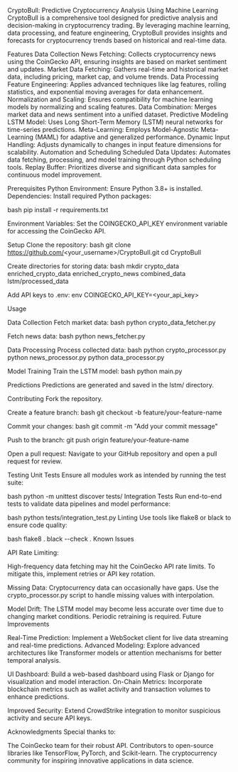 CryptoBull: Predictive Cryptocurrency Analysis Using Machine Learning
CryptoBull is a comprehensive tool designed for predictive analysis and decision-making in cryptocurrency trading. By leveraging machine learning, data processing, and feature engineering, CryptoBull provides insights and forecasts for cryptocurrency trends based on historical and real-time data.

Features
Data Collection
News Fetching: Collects cryptocurrency news using the CoinGecko API, ensuring insights are based on market sentiment and updates.
Market Data Fetching: Gathers real-time and historical market data, including pricing, market cap, and volume trends.
Data Processing
Feature Engineering: Applies advanced techniques like lag features, rolling statistics, and exponential moving averages for data enhancement.
Normalization and Scaling: Ensures compatibility for machine learning models by normalizing and scaling features.
Data Combination: Merges market data and news sentiment into a unified dataset.
Predictive Modeling
LSTM Model: Uses Long Short-Term Memory (LSTM) neural networks for time-series predictions.
Meta-Learning: Employs Model-Agnostic Meta-Learning (MAML) for adaptive and generalized performance.
Dynamic Input Handling: Adjusts dynamically to changes in input feature dimensions for scalability.
Automation and Scheduling
Scheduled Data Updates: Automates data fetching, processing, and model training through Python scheduling tools.
Replay Buffer: Prioritizes diverse and significant data samples for continuous model improvement.

Prerequisites
Python Environment: Ensure Python 3.8+ is installed.
Dependencies:
Install required Python packages:

bash
pip install -r requirements.txt

Environment Variables:
Set the COINGECKO_API_KEY environment variable for accessing the CoinGecko API.

Setup
Clone the repository:
bash
git clone https://github.com/<your_username>/CryptoBull.git
cd CryptoBull

Create directories for storing data:
bash
mkdir crypto_data enriched_crypto_data enriched_crypto_news combined_data lstm/processed_data

Add API keys to .env:
env
COINGECKO_API_KEY=<your_api_key>

Usage

Data Collection
Fetch market data:
bash
python crypto_data_fetcher.py

Fetch news data:
bash
python news_fetcher.py

Data Processing
Process collected data:
bash
python crypto_processor.py
python news_processor.py
python data_processor.py

Model Training
Train the LSTM model:
bash
python main.py

Predictions
Predictions are generated and saved in the lstm/ directory.

Contributing
Fork the repository.

Create a feature branch:
bash
git checkout -b feature/your-feature-name

Commit your changes:
bash
git commit -m "Add your commit message"

Push to the branch:
git push origin feature/your-feature-name

Open a pull request:
Navigate to your GitHub repository and open a pull request for review.

Testing
Unit Tests
Ensure all modules work as intended by running the test suite:

bash
python -m unittest discover tests/
Integration Tests
Run end-to-end tests to validate data pipelines and model performance:

bash
python tests/integration_test.py
Linting
Use tools like flake8 or black to ensure code quality:

bash
flake8 .
black --check .
Known Issues

API Rate Limiting:

High-frequency data fetching may hit the CoinGecko API rate limits. To mitigate this, implement retries or API key rotation.

Missing Data:
Cryptocurrency data can occasionally have gaps. Use the crypto_processor.py script to handle missing values with interpolation.

Model Drift:
The LSTM model may become less accurate over time due to changing market conditions. Periodic retraining is required.
Future Improvements

Real-Time Prediction:
Implement a WebSocket client for live data streaming and real-time predictions.
Advanced Modeling:
Explore advanced architectures like Transformer models or attention mechanisms for better temporal analysis.

UI Dashboard:
Build a web-based dashboard using Flask or Django for visualization and model interaction.
On-Chain Metrics:
Incorporate blockchain metrics such as wallet activity and transaction volumes to enhance predictions.

Improved Security:
Extend CrowdStrike integration to monitor suspicious activity and secure API keys.

Acknowledgments
Special thanks to:

The CoinGecko team for their robust API.
Contributors to open-source libraries like TensorFlow, PyTorch, and Scikit-learn.
The cryptocurrency community for inspiring innovative applications in data science.
